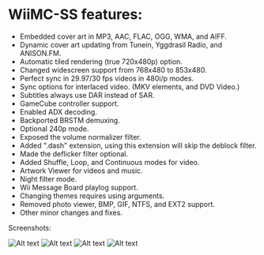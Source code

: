 # WiiMC-SS features:
- Embedded cover art in MP3, AAC, FLAC, OGG, WMA, and AIFF.
- Dynamic cover art updating from Tunein, Yggdrasil Radio, and ANISON.FM.
- Automatic tiled rendering (true 720x480p) option.
- Changed widescreen support from 768x480 to 853x480.
- Perfect sync in 29.97/30 fps videos in 480i/p modes.
- Sync options for interlaced video. (MKV elements, and DVD Video.)
- Subtitles always use DAR instead of SAR.
- GameCube controller support.
- Enabled ADX decoding.
- Backported BRSTM demuxing.
- Optional 240p mode.
- Exposed the volume normalizer filter.
- Added ".dash" extension, using this extension will skip the deblock filter.
- Made the deflicker filter optional.
- Added Shuffle, Loop, and Continuous modes for video.
- Artwork Viewer for videos and music.
- Night filter mode.
- Wii Message Board playlog support.
- Changing themes requires using arguments.
- Removed photo viewer, BMP, GIF, NTFS, and EXT2 support.
- Other minor changes and fixes.



Screenshots:

![Alt text](https://user-images.githubusercontent.com/6880539/62327828-8d8a2d00-b47f-11e9-8be1-224803143279.png?raw=true "Artwork Viewer - Video")
![Alt text](https://user-images.githubusercontent.com/6880539/62327840-93800e00-b47f-11e9-888b-47c066758350.png?raw=true "Artwork Viewer - Music")
![Alt text](https://user-images.githubusercontent.com/6880539/103433567-8366e380-4bc9-11eb-81f0-d969cd26e8e8.png?raw=true "Screensaver Full Screen")
![Alt text](https://user-images.githubusercontent.com/6880539/103433540-fcb20680-4bc8-11eb-8d8f-352fc7468446.png?raw=true "Dynamic Cover Art: ANISON.FM")

